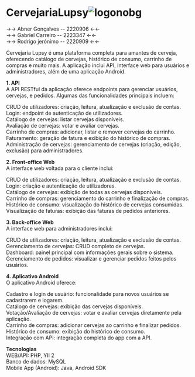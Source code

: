 # CervejariaLupsy![logonobg](https://github.com/user-attachments/assets/b4aa9e83-562a-445c-98de-59651cfde751)


→→ Abner Gonçalves -- 2220906 ←←  
→→ Gabriel Carreiro -- 2223347 ←←  
→→ Rodrigo jerónimo -- 2220909 ←←  

Cervejaria Lupsy é uma plataforma completa para amantes de cerveja, oferecendo catálogo de cervejas, histórico de consumo, carrinho de compras e muito mais. A aplicação inclui API, interface web para usuários e administradores, além de uma aplicação Android.  


**1. API**  
A API RESTful da aplicação oferece endpoints para gerenciar usuários, cervejas, e pedidos. Algumas das funcionalidades principais incluem:  


CRUD de utilizadores: criação, leitura, atualização e exclusão de contas.  
Login: endpoint de autenticação de utilizadores.  
Catálogo de cervejas: listar cervejas disponíveis.  
Avaliação de cervejas: votar e avaliar cervejas.  
Carrinho de compras: adicionar, listar e remover cervejas do carrinho.  
Faturamento: geração de fatura e exibição do histórico de compras.  
Administração de cervejas: gerenciamento de cervejas (criação, edição, exclusão) para administradores.  

  
**2. Front-office Web**  
A interface web voltada para o cliente inclui:  


CRUD de utilizadores: criação, leitura, atualização e exclusão de contas.  
Login: criação e autenticação de utilizadores.  
Catálogo de cervejas: exibição de todas as cervejas disponíveis.  
Carrinho de compras: gerenciamento do carrinho e finalização de compras.  
Histórico de consumo: visualização do histórico de cervejas consumidas.  
Visualização de faturas: exibição das faturas de pedidos anteriores.  


**3. Back-office Web**  
A interface web para administradores inclui:  


CRUD de utilizadores: criação, leitura, atualização e exclusão de contas.  
Gerenciamento de cervejas: CRUD completo de cervejas.  
Dashboard: painel principal com informações gerais sobre o sistema.  
Gerenciamento de pedidos: visualizar e gerenciar pedidos feitos pelos usuários.  


**4. Aplicativo Android**  
O aplicativo Android oferece:  


Cadastro e login de usuário: funcionalidade para novos usuários se cadastrarem e logarem.  
Catálogo de cervejas: exibição das cervejas disponíveis.  
Votação/Avaliação de cervejas: votar e avaliar cervejas diretamente pela aplicação.  
Carrinho de compras: adicionar cervejas ao carrinho e finalizar pedidos.  
Histórico de consumo: exibição do histórico de consumo.  
Integração com API: integração completa do app com a API.  


**Tecnologias**  
WEB/API: PHP, YII 2  
Banco de dados: MySQL  
Mobile App (Android): Java, Android SDK
